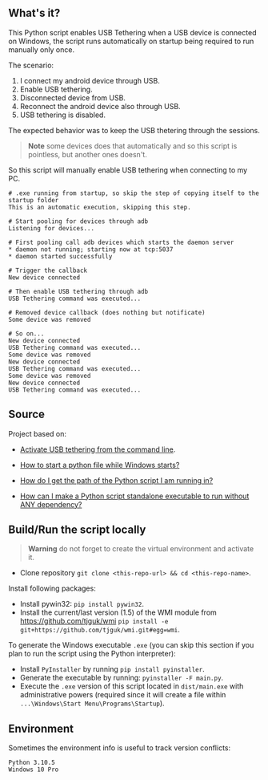 ## What's it?

This Python script enables USB Tethering when a USB device is connected on Windows, the script runs automatically on startup being required to run manually only once.

The scenario:

1. I connect my android device through USB.
2. Enable USB tethering.
3. Disconnected device from USB.
4. Reconnect the android device also through USB.
5. USB tethering is disabled.

The expected behavior was to keep the USB thetering through the sessions.

> **Note** some devices does that automatically and so this script is pointless, but another ones doesn't.

So this script will manually enable USB tethering when connecting to my PC.

```shell
# .exe running from startup, so skip the step of copying itself to the startup folder
This is an automatic execution, skipping this step.

# Start pooling for devices through adb
Listening for devices...

# First pooling call adb devices which starts the daemon server
* daemon not running; starting now at tcp:5037
* daemon started successfully

# Trigger the callback
New device connected

# Then enable USB tethering through adb
USB Tethering command was executed...

# Removed device callback (does nothing but notificate)
Some device was removed

# So on...
New device connected
USB Tethering command was executed...
Some device was removed
New device connected
USB Tethering command was executed...
Some device was removed
New device connected
USB Tethering command was executed...
```

## Source

Project based on:

- [Activate USB tethering from the command line](https://android.stackexchange.com/questions/29954/activate-usb-tethering-from-the-command-line).

- [How to start a python file while Windows starts?](https://stackoverflow.com/questions/4438020/how-to-start-a-python-file-while-windows-starts)

- [How do I get the path of the Python script I am running in?](https://stackoverflow.com/questions/595305/how-do-i-get-the-path-of-the-python-script-i-am-running-in)

- [How can I make a Python script standalone executable to run without ANY dependency?](https://stackoverflow.com/questions/5458048/how-can-i-make-a-python-script-standalone-executable-to-run-without-any-dependen)

## Build/Run the script locally

> **Warning** do not forget to create the virtual environment and activate it.

- Clone repository `git clone <this-repo-url> && cd <this-repo-name>`.

Install following packages:

- Install pywin32: `pip install pywin32`.
- Install the current/last version (1.5) of the WMI module from https://github.com/tjguk/wmi `pip install -e git+https://github.com/tjguk/wmi.git#egg=wmi`.

To generate the Windows executable `.exe` (you can skip this section if you plan to run the script using the Python interpreter):

- Install `PyInstaller` by running `pip install pyinstaller`.
- Generate the executable by running: `pyinstaller -F main.py`.
- Execute the `.exe` version of this script located in `dist/main.exe` with administrative powers (required since it will create a file within `...\Windows\Start Menu\Programs\Startup`).

## Environment

Sometimes the environment info is useful to track version conflicts:

```
Python 3.10.5
Windows 10 Pro
```
